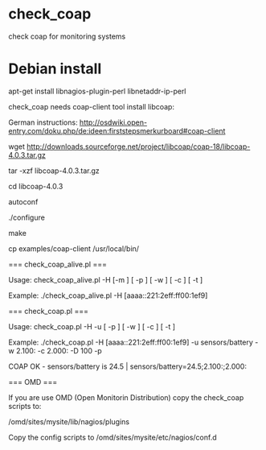 check_coap
==========

check coap  for monitoring systems

# Debian install
apt-get install libnagios-plugin-perl libnetaddr-ip-perl

check_coap needs coap-client tool
install libcoap:

German instructions: http://osdwiki.open-entry.com/doku.php/de:ideen:firststepsmerkurboard#coap-client

wget http://downloads.sourceforge.net/project/libcoap/coap-18/libcoap-4.0.3.tar.gz

tar -xzf libcoap-4.0.3.tar.gz

cd libcoap-4.0.3

autoconf

./configure

make

cp examples/coap-client /usr/local/bin/

=== check_coap_alive.pl ===

Usage: check_coap_alive.pl -H <host> [-m <match>] [ -p ]
  [ -w <warning> ] [ -c <critical> ] [ -t <timeout> ]

Example:
./check_coap_alive.pl -H [aaaa::221:2eff:ff00:1ef9]


=== check_coap.pl ===

Usage: check_coap.pl -H <host> -u <coap uri> [ -p ]
  [ -w <warning> ] [ -c <critical> ] [ -t <timeout> ]

Example:
./check_coap.pl -H [aaaa::221:2eff:ff00:1ef9] -u sensors/battery -w 2.100: -c 2.000: -D 100 -p

COAP OK - sensors/battery is 24.5 | sensors/battery=24.5;2.100:;2.000:

=== OMD ===

If you are use OMD (Open Monitorin Distribution) copy the check_coap scripts to:

/omd/sites/mysite/lib/nagios/plugins

Copy the config scripts to
/omd/sites/mysite/etc/nagios/conf.d


